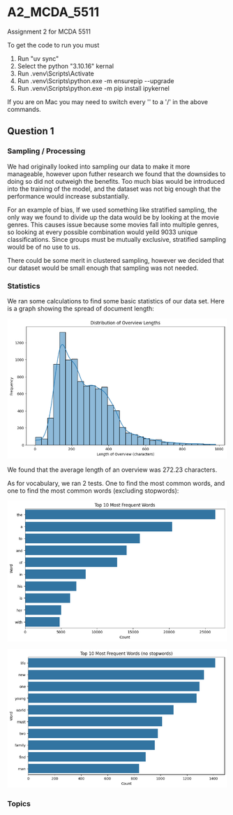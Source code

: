 # A2_MCDA_5511
Assignment 2 for MCDA 5511

To get the code to run you must

1. Run "uv sync"
2. Select the python "3.10.16" kernal
3. Run .venv\Scripts\Activate
4. Run .venv\Scripts\python.exe -m ensurepip --upgrade
5. Run .venv\Scripts\python.exe -m pip install ipykernel

If you are on Mac you may need to switch every '\' to a '/' in the above commands.

## Question 1

### Sampling / Processing

We had originally looked into sampling our data to make it more manageable, however upon futher research we found that the downsides to doing so did not outweigh the benefits. Too much bias would be introduced into the training of the model, and the dataset was not big enough that the performance would increase substantially.

For an example of bias, If we used something like stratified sampling, the only way we found to divide up the data would be by looking at the movie genres. This causes issue because some movies fall into multiple genres, so looking at every possible combination would yeild 9033 unique classifications. Since groups must be mutually exclusive, stratified sampling would be of no use to us.

There could be some merit in clustered sampling, however we decided that our dataset would be small enough that sampling was not needed.

### Statistics
We ran some calculations to find some basic statistics of our data set. Here is a graph showing the spread of document length:

![document_length_graph](document_length.png)

We found that the average length of an overview was 272.23 characters.

As for vocabulary, we ran 2 tests. One to find the most common words, and one to find the most common words (excluding stopwords):

![top_10_words](top_10.png)

![top_10_no_stopwords](top_10_no_stopwords.png)

### Topics